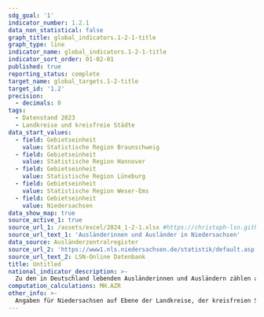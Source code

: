 ```yaml
---
sdg_goal: '1'
indicator_number: 1.2.1
data_non_statistical: false
graph_title: global_indicators.1-2-1-title
graph_type: line
indicator_name: global_indicators.1-2-1-title
indicator_sort_order: 01-02-01
published: true
reporting_status: complete
target_name: global_targets.1-2-title
target_id: '1.2'
precision:
  - decimals: 0
tags:
  - Datenstand 2023
  - Landkreise und kreisfreie Städte
data_start_values:
  - field: Gebietseinheit
    value: Statistische Region Braunschweig
  - field: Gebietseinheit
    value: Statistische Region Hannover
  - field: Gebietseinheit
    value: Statistische Region Lüneburg
  - field: Gebietseinheit
    value: Statistische Region Weser-Ems
  - field: Gebietseinheit
    value: Niedersachsen
data_show_map: true
source_active_1: true
source_url_1: /assets/excel/2024_1-2-1.xlsx #https://christoph-lsn.github.io/MT_Site/assets/excel/2022_1-2-1.xlsx
source_url_text_1: 'Ausländerinnen und Ausländer in Niedersachsen'
data_source: Ausländerzentralregister
source_url_2: 'https://www1.nls.niedersachsen.de/statistik/default.asp'
source_url_text_2: LSN-Online Datenbank
title: Untitled
national_indicator_description: >-
  Zu den in Deutschland lebenden Ausländerinnen und Ausländern zählen alle Personen, die nicht die deutsche Staatsangehörigkeit besitzen und die sich nicht nur für einen kurzen Zeitraum in Deutschland aufhalten. Dazu gehören auch Staatenlose und Personen mit ungeklärter Staatsangehörigkeit. Deutsche, die zugleich eine fremde Staatsangehörigkeit besitzen, zählen nicht zur ausländischen Bevölkerung. Der Ausländeranteil stellt den Anteil der Ausländerinnen und Ausländer (Quelle: Ausländerzentralregister) je 100 Einwohnerinnen und Einwohner (Quelle: Bevölkerungsfortschreibung) jeweils zum 31.12. eines Jahres dar. Prozesse der gesellschaftlichen Teilhabe gestalten sich insbesondere auch vor dem Hintergrund des Ausländeranteils an der Bevölkerung regional sehr unterschiedlich. Zum Anteil der Menschen mit Zuwanderungsgeschichte vgl. Indikator 1.3.1.
computation_calculations: MH.AZR
other_info: >-
  Angaben für Niedersachsen auf Ebene der Landkreise, der kreisfreien Städte und der Landeshauptstadt Hannover sind verfügbar in der <a href="https://www1.nls.niedersachsen.de/statistik/default.asp" target="_blank">LSN-Online Datenbank</a> (Statistische Erhebung > 105 Ausländerzentralregister), bundesweit in der <a href="https://www-genesis.destatis.de/" target="_blank">GENESIS-Online Datenbank</a>. Methodische Erläuterungen finden sich fortlaufend in dem jährlich erscheinenden <a href="https://www.statistik.niedersachsen.de/startseite/veroffentlichungen/statistische_berichte/statistische-berichte-niedersachsen-87713.html" target="_blank">Statistische Bericht Niedersachsen</a> A I 4, Ausländische Bevölkerung am 31.12. Weitere methodische Erläuterungen und bundesweite Ergebnisse sind zu finden in: Statistisches Bundesamt: Fachserie 1 Reihe 2, Ausländische Bevölkerung (erscheint jährlich).
---
```

